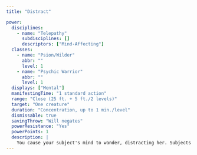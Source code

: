 ```yaml
---
title: "Distract"

power:
  disciplines:
    - name: "Telepathy"
      subdisciplines: []
      descriptors: ["Mind-Affecting"]
  classes:
    - name: "Psion/Wilder"
      abbr: ""
      level: 1
    - name: "Psychic Warrior"
      abbr: ""
      level: 1
  displays: ["Mental"]
  manifestingTime: "1 standard action"
  range: "Close (25 ft. + 5 ft./2 levels)"
  target: "One creature"
  duration: "Concentration, up to 1 min./level"
  dismissable: true
  savingThrow: "Will negates"
  powerResistance: "Yes"
  powerPoints: 1
  description: |
    You cause your subject's mind to wander, distracting her. Subjects under the effect of distract make all Listen, Spot, Search, and Sense Motive checks at a -4 penalty.
---
```

